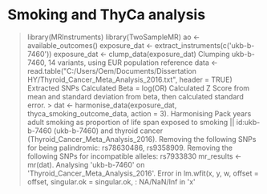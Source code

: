 # Smoking and ThyCa analysis

> library(MRInstruments)
> library(TwoSampleMR)
> ao <- available_outcomes()
> exposure_dat <- extract_instruments(c('ukb-b-7460'))
> exposure_dat <- clump_data(exposure_dat)
Clumping ukb-b-7460, 14 variants, using EUR population reference
> data <- read.table("C:/Users/Oem/Documents/Dissertation HY/Thyroid_Cancer_Meta_Analysis_2016.txt", header = TRUE)
Extracted SNPs
Calculated Beta = log(OR)
Calculated Z Score from mean and standard deviation from beta, then calculated standard error. > dat <- harmonise_data(exposure_dat, thyca_smoking_outcome_data, action = 3). Harmonising Pack years adult smoking as proportion of life span exposed to smoking || id:ukb-b-7460 (ukb-b-7460) and thyroid cancer (Thyroid_Cancer_Meta_Analysis_2016). Removing the following SNPs for being palindromic: rs78630486, rs9358909. Removing the following SNPs for incompatible alleles: rs7933830
> mr_results <- mr(dat). Analysing 'ukb-b-7460' on 'Thyroid_Cancer_Meta_Analysis_2016'. Error in lm.wfit(x, y, w, offset = offset, singular.ok = singular.ok,  : NA/NaN/Inf in 'x'
